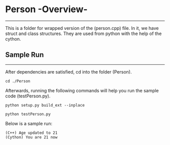 # Person -Overview-
---
  This is a folder for wrapped version of the (person.cpp) file. In it, we have struct and class structures. They are used from python with the help of the
  cython.

## Sample Run
---
  After dependencies are satisfied, cd into the folder (Person).

    cd ./Person
  
  Afterwards, running the following commands will help you run the sample code (testPerson.py).

    python setup.py build_ext --inplace

    python testPerson.py 

  Below is a sample run:

    (C++) Age updated to 21
    (Cython) You are 21 now
